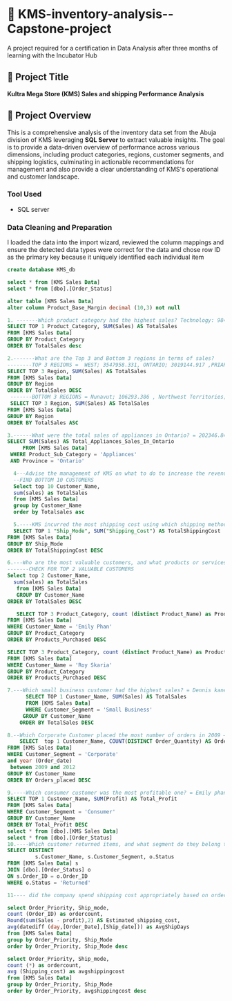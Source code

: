 # 🛒 KMS-inventory-analysis--Capstone-project

A project required for a certification in Data Analysis after three months of learning with the Incubator Hub

## 📌 Project Title
**Kultra Mega Store (KMS) Sales and shipping Performance Analysis**

## 📂 Project Overview
This is a comprehensive analysis of the inventory data set from the Abuja division of KMS leveraging **SQL Server** to extract valuable insights. The goal is to provide a data-driven overview of performance across various dimensions, including product categories, regions, customer segments, and shipping logistics, culminating in actionable recommendations for management and also provide a clear understanding of KMS's operational and customer landscape.

### Tool Used
 - SQL server
### Data Cleaning and Preparation

I loaded the data into the import wizard, reviewed the column mappings and ensure the detected data types were correct for the data and chose row ID as the primary key because it uniquely identified each individual item


``` SQL
create database KMS_db

select * from [KMS Sales Data]
select * from [dbo].[Order_Status]

alter table [KMS Sales Data]
alter column Product_Base_Margin decimal (10,3) not null

1. -------Which product category had the highest sales? Technology: 984248.409
SELECT TOP 1 Product_Category, SUM(Sales) AS TotalSales
FROM [KMS Sales Data]
GROUP BY Product_Category 
ORDER BY TotalSales desc

2.-------What are the Top 3 and Bottom 3 regions in terms of sales?
--------TOP 3 REGIONS =  WEST; 3547958.331, ONTARIO; 3019144.917 ,PRIARIE; 2773571.870
SELECT TOP 3 Region, SUM(Sales) AS TotalSales
FROM [KMS Sales Data]
GROUP BY Region
ORDER BY TotalSales DESC 
 -------BOTTOM 3 REGIONS = Nunavut; 106293.386 , Northwest Territories; 766752.169 , Yukon; 971448.733
 SELECT TOP 3 Region, SUM(Sales) AS TotalSales
FROM [KMS Sales Data]
GROUP BY Region
ORDER BY TotalSales ASC

3.------What were the total sales of appliances in Ontario? = 202346.840
SELECT SUM(Sales) AS Total_Appliances_Sales_In_Ontario
     FROM [KMS Sales Data]
 WHERE Product_Sub_Category = 'Appliances'
 AND Province = 'Ontario'

  4---Advise the management of KMS on what to do to increase the revenue from the bottom 10 customers 
  --FIND BOTTOM 10 CUSTOMERS
  Select top 10 Customer_Name,
  sum(sales) as TotalSales
  from [KMS Sales Data]
  group by Customer_Name
  order by Totalsales asc

  5.----KMS incurred the most shipping cost using which shipping method?= DELIVERY TRUCK; 51144.540
  SELECT TOP 1 "Ship_Mode", SUM("Shipping_Cost") AS TotalShippingCost
FROM [KMS Sales Data]
GROUP BY Ship_Mode
ORDER BY TotalShippingCost DESC

6.---Who are the most valuable customers, and what products or services do they typically purchase? 
-------CHECK FOR TOP 2 VALUABLE CUSTOMERS
Select top 2 Customer_Name,
  sum(sales) as TotalSales
   from [KMS Sales Data]
   GROUP BY Customer_Name
ORDER BY TotalSales DESC

   SELECT TOP 3 Product_Category, count (distinct Product_Name) as Products_Purchased
FROM [KMS Sales Data]
WHERE Customer_Name = 'Emily Phan'
GROUP BY Product_Category
ORDER BY Products_Purchased DESC

SELECT TOP 3 Product_Category, count (distinct Product_Name) as Products_Purchased
FROM [KMS Sales Data]
WHERE Customer_Name = 'Roy Skaria'
GROUP BY Product_Category
ORDER BY Products_Purchased DESC

7.---Which small business customer had the highest sales? = Dennis kane 75967.591
      SELECT TOP 1 Customer_Name, SUM(Sales) AS TotalSales
      FROM [KMS Sales Data]
      WHERE Customer_Segment = 'Small Business'
     GROUP BY Customer_Name
    ORDER BY TotalSales DESC

8.--Which Corporate Customer placed the most number of orders in 2009 – 2012? = Adam Hart, 19 orders
    SELECT  top 1 Customer_Name, COUNT(DISTINCT Order_Quantity) AS Orders_placed
FROM [KMS Sales Data]
WHERE Customer_Segment = 'Corporate'
and year (Order_date) 
 between 2009 and 2012
GROUP BY Customer_Name
ORDER BY Orders_placed DESC

9.----Which consumer customer was the most profitable one? = Emily phan 34005.440
SELECT TOP 1 Customer_Name, SUM(Profit) AS Total_Profit
FROM [KMS Sales Data]
WHERE Customer_Segment = 'Consumer'
GROUP BY Customer_Name
ORDER BY Total_Profit DESC
select * from [dbo].[KMS Sales Data]
select * from [dbo].[Order_Status]
10.----Which customer returned items, and what segment do they belong to? 
SELECT DISTINCT 
         s.Customer_Name, s.Customer_Segment, o.Status
FROM [KMS Sales Data] s
JOIN [dbo].[Order_Status] o
ON s.Order_ID = o.Order_ID
WHERE o.Status = 'Returned'

11---- did the company spend shipping cost appropriately based on order priority

select Order_Priority, Ship_mode,
count (Order_ID) as ordercount,
Round(sum(Sales - profit),2) AS Estimated_shipping_cost,
avg(datediff (day,[Order_Date],[Ship_date])) as AvgShipDays
from [KMS Sales Data]
group by Order_Priority, Ship_Mode
order by Order_Priority, Ship_Mode desc

select Order_Priority, Ship_mode,
count (*) as ordercount,
avg (Shipping_cost) as avgshippingcost
from [KMS Sales Data]
group by Order_Priority, Ship_Mode
order by Order_Priority, avgshippingcost desc

```

